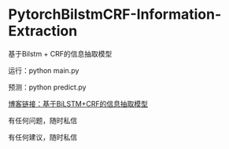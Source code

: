 # PytorchBilstmCRF-Information-Extraction
基于Bilstm + CRF的信息抽取模型



运行：python main.py

预测：python predict.py

[博客链接：基于BiLSTM+CRF的信息抽取模型](https://blog.csdn.net/qq_44193969/article/details/116008734?spm=1001.2014.3001.5502)

有任何问题，随时私信

有任何建议，随时私信

